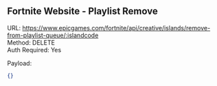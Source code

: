 ## Fortnite Website - Playlist Remove

URL: https://www.epicgames.com/fortnite/api/creative/islands/remove-from-playlist-queue/:islandcode \
Method: DELETE \
Auth Required: Yes

Payload:

```json
{}
```
